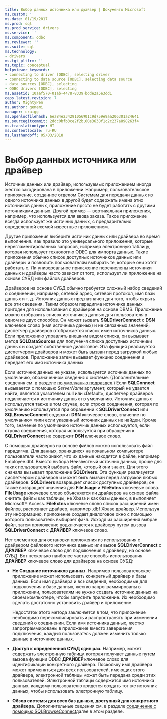 ```yaml
---
title: Выбор данных источника или драйвер | Документы Microsoft
ms.custom: ''
ms.date: 01/19/2017
ms.prod: sql
ms.prod_service: drivers
ms.service: ''
ms.component: odbc
ms.reviewer: ''
ms.suite: sql
ms.technology:
- drivers
ms.tgt_pltfrm: ''
ms.topic: conceptual
helpviewer_keywords:
- connecting to driver [ODBC], selecting driver
- connecting to data source [ODBC], selecting data source
- data sources [ODBC], selecting
- ODBC drivers [ODBC], selecting
ms.assetid: 10aaf570-01ab-4478-8339-bdde2a5e3dd1
caps.latest.revision: 7
author: MightyPen
ms.author: genemi
manager: craigg
ms.openlocfilehash: 6ea84e234291056901c9d759e9aa206301a24641
ms.sourcegitcommit: 2ddc0bfb3ce2f2b160e3638f1c2c237a898263f4
ms.translationtype: HT
ms.contentlocale: ru-RU
ms.lasthandoff: 05/03/2018
---
```

# <a name="choosing-a-data-source-or-driver"></a>Выбор данных источника или драйвер
Источник данных или драйвер, используемых приложением иногда жестко закодирована в приложении. Например, пользовательское приложение, созданное отделом Системам для передачи данных из одного источника данных в другой будет содержать имена этих источников данных, приложение просто не будет работать с другими источниками данных. Другой пример — вертикальная приложения, например, что используется для ввода заказа. Такое приложение всегда использует же источник данных, с предварительно определенной схемой известные приложением.  
  
 Другие приложения выберите источник данных или драйвера во время выполнения. Как правило это универсального приложения, которые нерегламентированных запросов, например электронную таблицу, которая использует технологию ODBC для импорта данных. Такие приложения обычно список доступных источников данных или драйверы и позволить пользователям выбирать те, которые они хотят работать с. Ли универсальное приложение перечислены источники данных и драйверы часто зависит от того, использует ли приложение на основе СУБД или файлов драйверов.  
  
 Драйверов на основе СУБД обычно требуется сложный набор сведений о соединении, например, сетевой адрес, сетевой протокол, имя базы данных и т. д. Источник данных предназначен для того, чтобы скрыть все эти сведения. Таким образом парадигма источника данных пригоден для использования с драйверов на основе DBMS. Приложение можно отобразить список источников данных для пользователя в одном из двух способов. Он может вызвать **SQLDriverConnect** с **DSN** ключевое слово (имя источника данных) и не связанных значений; диспетчер драйверов отображается список имен источников данных. Если приложению управлять внешним видом списка, он вызывает метод **SQLDataSources** для получения списка доступных источники данных и создает собственное диалоговое. Эта функция реализуется диспетчером драйверов и может быть вызван перед загрузкой любых драйверов. Приложение затем вызывает функцию соединения и передает его имя источника данных.  
  
 Если источник данных не указан, используется источник данных по умолчанию, обозначенном сведения о системе. (Дополнительные сведения см. в разделе [по умолчанию подраздел](../../../odbc/reference/install/default-subkey.md).) Если **SQLConnect** вызывается с помощью *ServerName* аргумент, который не удается найти, является указателем null или «Default», диспетчер драйверов подключается к источнику данных по умолчанию. Источник данных используется также в том случае, если строка соединения, которая по умолчанию используется при обращении к **SQLDriverConnect** или **SQLBrowseConnect** содержит **DSN** ключевое слово, значение по умолчанию» «или если указанный источник данных не найден. Кроме того, значение по умолчанию источник данных используется, если строка соединения, которая используется при обращении к **SQLDriverConnect** не содержит **DSN** ключевое слово.  
  
 С помощью драйверов на основе файлов можно использовать файл парадигма. Для данных, хранящихся на локальном компьютере пользователи часто знают, что их данные находятся в файле, например Employee.dbf. Вместо выбора Неизвестный источник данных, проще для таких пользователей выбрать файл, который они знают. Для этого сначала вызывает приложение **SQLDrivers**. Эта функция реализуется диспетчером драйверов и может быть вызван перед загрузкой любых драйверов. **SQLDrivers** возвращает список доступных драйверов; он также возвращает значения для **FileUsage** и **FileExtns** ключевые слова. **FileUsage** ключевое слово объясняется ли драйверов на основе файла считать файлы как таблицы, не Xbase и как базы данных, в выполняет Microsoft® Access. **FileExtns** ключевое слово список расширений имен файлов, распознает драйвер, например .dbf Xbase драйвер. Используя эту информацию, приложение создает диалоговое окно с помощью которого пользователь выбирает файл. Исходя из расширения выбран файл, затем приложение подключается к драйверу путем вызова **SQLDriverConnect** с **ДРАЙВЕР** ключевое слово.  
  
 Нет элементов для остановки приложения из использования с драйвером файлового источника данных или вызов **SQLDriverConnect** с **ДРАЙВЕР** ключевое слово для подключения к драйверу, на основе СУБД. Вот несколько наиболее частые способы использования **ДРАЙВЕР** ключевое слово для драйверов на основе СУБД:  
  
-   **Не Создание источников данных.** Например пользовательское приложение может использовать конкретный драйвер и базы данных. Если имя драйвера и все сведения, необходимые для подключения к базе данных, жестко запрограммированы в приложении, пользователям не нужно создать источник данных на своем компьютере, чтобы запустить приложение. Их необходимо сделать достаточно установить драйвер и приложение.  
  
     Недостаток этого метода заключается в том, что приложение необходимо перекомпилировать и распространять при изменении сведений о соединении. Если имя источника данных, жестко запрограммированы в приложение вместо завершения подключения, каждый пользователь должен изменить только данные в источнике данных.  
  
-   **Доступ к определенной СУБД один раз.** Например, может содержать электронную таблицу, которая получает данные путем вызова функции ODBC **ДРАЙВЕР** ключевое слово для идентификации конкретного драйвера. Поскольку имя драйвера может применяться для всех пользователей, имеющих этого драйвера, электронной таблицы может быть передана среди этих пользователей. Электронной таблицы содержится имя источника данных, каждому пользователю придется создать тот же источник данных, чтобы использовать электронную таблицу.  
  
-   **Обзор системы для всех баз данных, доступный для конкретного драйвера.** Дополнительные сведения см. в разделе [соединение с помощью SQLBrowseConnect](../../../odbc/reference/develop-app/connecting-with-sqlbrowseconnect.md)далее в этом разделе.
